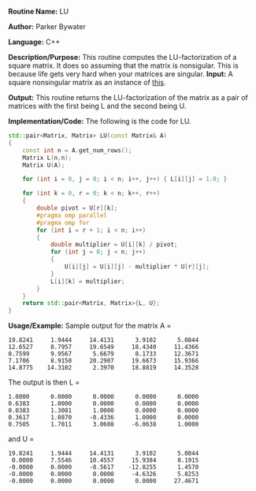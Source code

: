 **Routine Name:** LU  

**Author:** Parker Bywater

**Language:** C++

**Description/Purpose:** This routine computes the LU-factorization of a square matrix. It does so assuming that the matrix is nonsigular. This is because life gets very hard when your matrices are singular. 
**Input:** A square nonsingular matrix as an instance of [this](../src/Matrix.cpp). 
 
**Output:** This routine returns the LU-factorization of the matrix as a pair of matrices with the first being L and the second being U.  

**Implementation/Code:** The following is the code for LU. 
```C++
std::pair<Matrix, Matrix> LU(const Matrix& A)
{ 
    const int n = A.get_num_rows();  
    Matrix L(n,n);
    Matrix U(A); 

    for (int i = 0, j = 0; i < n; i++, j++) { L[i][j] = 1.0; }

    for (int k = 0, r = 0; k < n; k++, r++) 
    {
        double pivot = U[r][k];
        #pragma omp parallel 
        #pragma omp for
        for (int i = r + 1; i < n; i++) 
        {
            double multiplier = U[i][k] / pivot;
            for (int j = 0; j < n; j++)
            {
                U[i][j] = U[i][j] - multiplier * U[r][j];
            }
            L[i][k] = multiplier;
        }
    }
    return std::pair<Matrix, Matrix>{L, U};
}  
```

**Usage/Example:** Sample output for the matrix A = 

    19.8241	    1.9444	   14.4131	    3.9102	    5.0844	
    12.6527	    8.7957	   19.6549	   18.4340	   11.4366	
    0.7599	    9.9567	    5.6679	    8.1733	   12.3671	
    7.1706	    8.9150	   20.2907	   19.6673	   15.9366	
    14.8775	   14.3102	    2.3970	   18.8819	   14.3528 

The output is then L = 
    
    1.0000	    0.0000	    0.0000	    0.0000	    0.0000	
    0.6383	    1.0000	    0.0000	    0.0000	    0.0000	
    0.0383	    1.3081	    1.0000	    0.0000	    0.0000	
    0.3617	    1.0870	   -0.4336	    1.0000	    0.0000	
    0.7505	    1.7011	    3.0608	   -6.0638	    1.0000	

and U = 

    19.8241	    1.9444	   14.4131	    3.9102	    5.0844	
     0.0000	    7.5546	   10.4557	   15.9384	    8.1915	
    -0.0000	    0.0000	   -8.5617	  -12.8255	    1.4570	
    -0.0000	    0.0000	    0.0000	   -4.6326	    5.8253	
    -0.0000	    0.0000	    0.0000	    0.0000	   27.4671
